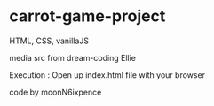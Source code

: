 # carrot-game-project
HTML, CSS, vanillaJS

media src from dream-coding Ellie

Execution : Open up index.html file with your browser

code by moonN6ixpence
